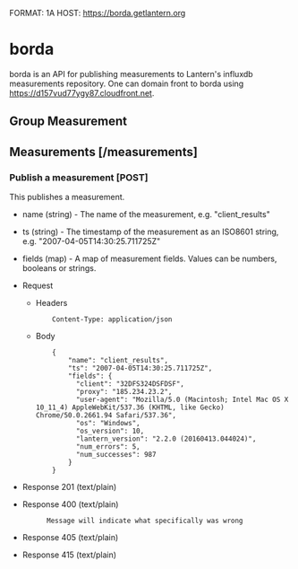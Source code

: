 FORMAT: 1A
HOST: https://borda.getlantern.org

# borda

borda is an API for publishing measurements to Lantern's influxdb measurements
repository. One can domain front to borda using https://d157vud77ygy87.cloudfront.net.

## Group Measurement

## Measurements [/measurements]

### Publish a measurement [POST]

This publishes a measurement.

+ name (string) - The name of the measurement, e.g. "client_results"
+ ts (string) - The timestamp of the measurement as an ISO8601 string, e.g. "2007-04-05T14:30:25.711725Z"
+ fields (map) - A map of measurement fields. Values can be numbers, booleans or strings.

+ Request

  + Headers

            Content-Type: application/json

  + Body

            {
                "name": "client_results",
                "ts": "2007-04-05T14:30:25.711725Z",
                "fields": {
                  "client": "32DFS324DSFDSF",
                  "proxy": "185.234.23.2",
                  "user-agent": "Mozilla/5.0 (Macintosh; Intel Mac OS X 10_11_4) AppleWebKit/537.36 (KHTML, like Gecko) Chrome/50.0.2661.94 Safari/537.36",
                  "os": "Windows",
                  "os_version": 10,
                  "lantern_version": "2.2.0 (20160413.044024)",
                  "num_errors": 5,
                  "num_successes": 987
                }
            }

+ Response 201 (text/plain)
+ Response 400 (text/plain)

            Message will indicate what specifically was wrong

+ Response 405 (text/plain)
+ Response 415 (text/plain)
